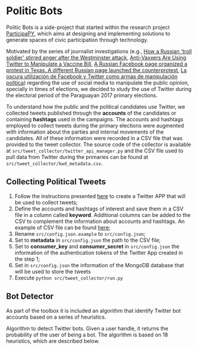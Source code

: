# Politic Bots

Politic Bots is a side-project that started within the research project [ParticipaPY](http://participa.org.py/), which 
aims at designing and implementing solutions to generate spaces of civic participation through technology. 

Motivated by the series of journalist investigations (e.g., 
[How a Russian 'troll soldier' stirred anger after the Westminster attack](https://www.theguardian.com/uk-news/2017/nov/14/how-a-russian-troll-soldier-stirred-anger-after-the-westminster-attack), 
[Anti-Vaxxers Are Using Twitter to Manipulate a Vaccine Bill](https://www.wired.com/2015/06/antivaxxers-influencing-legislation/),
[A Russian Facebook page organized a protest in Texas. A different Russian page launched the counterprotest](https://www.texastribune.org/2017/11/01/russian-facebook-page-organized-protest-texas-different-russian-page-l/),
[La oscura utilización de Facebook y Twitter como armas de manipulación política](https://elpais.com/tecnologia/2017/10/19/actualidad/1508426945_013246.html)) 
regarding the use of social media to manipulate the public opinion, specially in times of elections, we decided to 
study the use of Twitter during the electoral period of the Paraguayan 2017 primary elections.  

To understand how the public and the political candidates use Twitter, we collected tweets published through 
the **accounts** of the candidates or containing **hashtags** used in the campaigns. The accounts
and hashtags employed to collect tweets during the primary elections were augmented with information about the
parties and internal movements of the candidates. All of these information were recorded in a CSV file that was 
provided to the tweet collector. The source code of the collector is available at `src/tweet_collector/twitter_api_manager.py` and
the CSV file used to pull data from Twitter during the primaries can be found at `src/tweet_collector/kwd_metadata.csv`.

## Collecting Political Tweets

1. Follow the instructions presented [here](https://developer.twitter.com/en/docs/basics/developer-portal/guides/apps) 
to create a Twitter APP that will be used to collect tweets;  
2. Define the accounts and hashtags of interest and save them in a CSV file in a column called **keyword**. 
Additional columns can be added to the CSV to complement the information about accounts and hashtags. 
An example of CSV file can be found [here](https://github.com/ParticipaPY/politic-bots/blob/master/src/tweet_collector/kwd_metadata.csv);
3. Rename `src/config.json.example` to `src/config.json`;
4. Set to **metadata** in `src/config.json` the path to the CSV file; 
5. Set to **consumer_key** and **consumer_secret** in `src/config.json` the information of the authentication tokens 
of the Twitter App created in the step 1;
6. Set in `src/config.json` the information of the MongoDB database that will be used to store the tweets
7. Execute `python src/tweet_collector/run.py`

## Bot Detector

As part of the toolbox it is included an algorithm that identify Twitter bot accounts based on a series of heuristics.

Algorithm to detect Twitter bots. Given a user handle, it returns the probability of the user of being a bot. The algorithm is based on 18 heuristics, which are described below.

